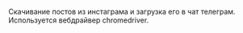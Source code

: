 Скачивание постов из инстаграма и загрузка его в чат телеграм.
Используется вебдрайвер chromedriver.
